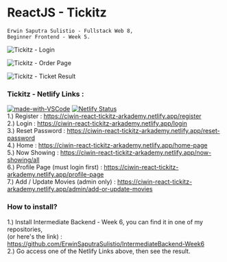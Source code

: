# ReactJS - Tickitz
    Erwin Saputra Sulistio - Fullstack Web 8, 
    Beginner Frontend - Week 5.

![Tickitz - Login](https://user-images.githubusercontent.com/77045083/116245225-f147a400-a792-11eb-9b50-e54c1b55a466.png)  

![Tickitz - Order Page](https://user-images.githubusercontent.com/77045083/116245297-07556480-a793-11eb-9045-2b3becfa3e2a.png)  

![Tickitz - Ticket Result](https://user-images.githubusercontent.com/77045083/116245316-0cb2af00-a793-11eb-8666-f6a8cf532a53.png)  

### Tickitz - Netlify Links :  

[![made-with-VSCode](https://img.shields.io/badge/Made%20for-VSCode-1f425f.svg)](https://code.visualstudio.com/)
[![Netlify Status](https://api.netlify.com/api/v1/badges/3e5e5f0e-297c-4bbe-85d7-12793c76f338/deploy-status)](https://app.netlify.com/sites/ciwin-react-tickitz-arkademy/deploys)   
1.) Register : https://ciwin-react-tickitz-arkademy.netlify.app/register  
2.) Login : https://ciwin-react-tickitz-arkademy.netlify.app/login  
3.) Reset Password : https://ciwin-react-tickitz-arkademy.netlify.app/reset-password  
4.) Home : https://ciwin-react-tickitz-arkademy.netlify.app/home-page  
5.) Now Showing : https://ciwin-react-tickitz-arkademy.netlify.app/now-showing/all  
6.) Profile Page (must login first) : https://ciwin-react-tickitz-arkademy.netlify.app/profile-page  
7.) Add / Update Movies (admin only) : https://ciwin-react-tickitz-arkademy.netlify.app/admin/add-or-update-movies  

### How to install?
1.) Install Intermediate Backend - Week 6, you can find it in one of my repositories,  
(or here's the link) : https://github.com/ErwinSaputraSulistio/IntermediateBackend-Week6  
2.) Go access one of the Netlify Links above, then see the result.

